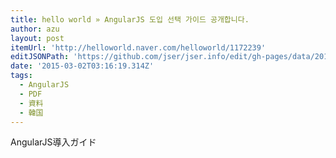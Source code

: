 ```yaml
---
title: hello world » AngularJS 도입 선택 가이드 공개합니다.
author: azu
layout: post
itemUrl: 'http://helloworld.naver.com/helloworld/1172239'
editJSONPath: 'https://github.com/jser/jser.info/edit/gh-pages/data/2015/03/index.json'
date: '2015-03-02T03:16:19.314Z'
tags:
  - AngularJS
  - PDF
  - 資料
  - 韓国
---
```

AngularJS導入ガイド
